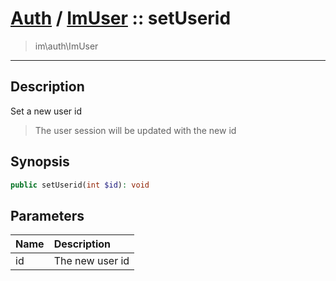 # [Auth](auth.md) / [ImUser](auth-ImUser.md) :: setUserid
 > im\auth\ImUser
____

## Description
Set a new user id

 > The user session will be updated with the new id  

## Synopsis
```php
public setUserid(int $id): void
```

## Parameters
| Name | Description |
| :--- | :---------- |
| id | The new user id |
